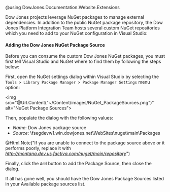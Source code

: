 ﻿@using DowJones.Documentation.Website.Extensions

Dow Jones projects leverage NuGet packages to manage external dependencies. 
In addition to the public NuGet package repository, the Dow Jones Platform Integration Team hosts several custom NuGet repositories which you need to add to your NuGet configuration in Visual Studio:

#### Adding the Dow Jones NuGet Package Source
Before you can consume the custom Dow Jones NuGet packages, you must first tell Visual Studio and NuGet where to find them by following the steps below:

First, open the NuGet settings dialog within Visual Studio by selecting the `Tools > Library Package Manager > Package Manager Settings` menu option:

<img src="@Url.Content("~/Content/images/NuGet_PackageSources.png")" alt="NuGet Package Sources">

Then, populate the dialog with the following values:

* *Name*: Dow Jones package source
* *Source*: \\fsegdevw1.win.dowjones.net\WebSites\nuget\main\Packages

@Html.Note("If you are unable to connect to the package source above or it performs poorly, replace it with <em>http://montana.dev.us.factiva.com/nuget/main/repository</em>")

Finally, click the `Add` button to add the Package Source, then close the dialog.

If all has gone well, you should have the Dow Jones Package Sources listed in your Available package sources list.
